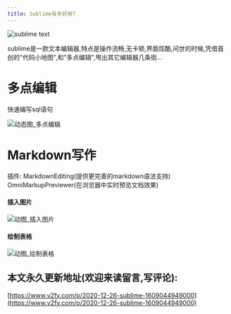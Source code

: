 ```yaml
---
title: Sublime有多好用?
---
```






![sublime text](https://www.v2fy.com/asset/0i/jikemiji/jikemiji-md/2020-12-26-sublime-1609044949000.assets/3203841-806c7d8846da8fa7.png)

sublime是一款文本编辑器,特点是操作流畅,无卡顿,界面炫酷,问世的时候,凭借首创的"代码小地图",和"多点编辑",甩出其它编辑器几条街...

# 多点编辑
快速编写sql语句

![动态图_多点编辑](https://www.v2fy.com/asset/0i/jikemiji/jikemiji-md/2020-12-26-sublime-1609044949000.assets/3203841-4cf7ca4cc983be89.gif)

# Markdown写作
插件:
MarkdownEditing(提供更完善的markdown语法支持) 
OmniMarkupPreviewer(在浏览器中实时预览文档效果)

#### 插入图片
![动图_插入图片](https://www.v2fy.com/asset/0i/jikemiji/jikemiji-md/2020-12-26-sublime-1609044949000.assets/3203841-3de79fe3942bb17b.gif)

#### 绘制表格

![动图_绘制表格](https://www.v2fy.com/asset/0i/jikemiji/jikemiji-md/2020-12-26-sublime-1609044949000.assets/3203841-db92a9cb4bec5198.gif)



## 本文永久更新地址(欢迎来读留言,写评论):

[https://www.v2fy.com/p/2020-12-26-sublime-1609044949000](https://www.v2fy.com/p/2020-12-26-sublime-1609044949000)

